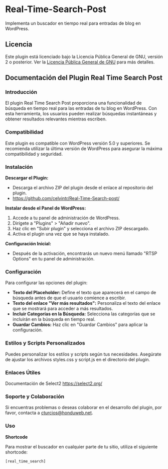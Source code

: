 # Real-Time-Search-Post

Implementa un buscador en tiempo real para entradas de blog en WordPress.

## Licencia

Este plugin está licenciado bajo la Licencia Pública General de GNU, versión 2 o posterior. Ver la [Licencia Pública General de GNU](https://www.gnu.org/licenses/gpl-2.0.html) para más detalles.

## Documentación del Plugin Real Time Search Post

### Introducción

El plugin Real Time Search Post proporciona una funcionalidad de búsqueda en tiempo real para las entradas de tu blog en WordPress. Con esta herramienta, los usuarios pueden realizar búsquedas instantáneas y obtener resultados relevantes mientras escriben.

### Compatibilidad

Este plugin es compatible con WordPress versión 5.0 y superiores. Se recomienda utilizar la última versión de WordPress para asegurar la máxima compatibilidad y seguridad.

### Instalación

**Descargar el Plugin:**

- Descarga el archivo ZIP del plugin desde el enlace al repositorio del plugin.
- https://github.com/celvintr/Real-Time-Search-post/

**Instalar desde el Panel de WordPress:**

1. Accede a tu panel de administración de WordPress.
2. Dirígete a "Plugins" > "Añadir nuevo".
3. Haz clic en "Subir plugin" y selecciona el archivo ZIP descargado.
4. Activa el plugin una vez que se haya instalado.

**Configuración Inicial:**

- Después de la activación, encontrarás un nuevo menú llamado "RTSP Options" en tu panel de administración.

### Configuración

Para configurar las opciones del plugin:

- **Texto del Placeholder:** Define el texto que aparecerá en el campo de búsqueda antes de que el usuario comience a escribir.
- **Texto del enlace "Ver más resultados":** Personaliza el texto del enlace que se mostrará para acceder a más resultados.
- **Incluir Categorías en la Búsqueda:** Selecciona las categorías que se incluirán en la búsqueda en tiempo real.
- **Guardar Cambios:** Haz clic en "Guardar Cambios" para aplicar la configuración.

### Estilos y Scripts Personalizados
Puedes personalizar los estilos y scripts según tus necesidades. Asegúrate de ajustar los archivos styles.css y script.js en el directorio del plugin.

### Enlaces Útiles
Documentación de Select2
https://select2.org/

### Soporte y Colaboración
Si encuentras problemas o deseas colaborar en el desarrollo del plugin, por favor, contacta a cturcios@honduweb.net.

### Uso

**Shortcode**

Para mostrar el buscador en cualquier parte de tu sitio, utiliza el siguiente shortcode:

```shortcode
[real_time_search]

